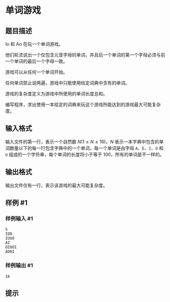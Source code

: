 # 单词游戏

## 题目描述

Io 和 Ao 在玩一个单词游戏。

他们轮流说出一个仅包含元音字母的单词，并且后一个单词的第一个字母必须与前一个单词的最后一个字母一致。

游戏可以从任何一个单词开始。

任何单词禁止说两遍，游戏中只能使用给定词典中含有的单词。

游戏的复杂度定义为游戏中所使用的单词长度总和。

编写程序，求出使用一本给定的词典来玩这个游戏所能达到的游戏最大可能复杂度。


## 输入格式

输入文件的第一行，表示一个自然数 $N(1 \le N \le 16)$，$N$ 表示一本字典中包含的单词数量以下的每一行包含字典中的一个单词，每一个单词是由字母 `A`、`E`、`I`、`O` 和 `U` 组成的一个字符串，每个单词的长度将小于等于 $100$，所有的单词是不一样的。


## 输出格式

输出文件仅有一行，表示该游戏的最大可能复杂度。


## 样例 #1

### 样例输入 #1
```
5
IOO
IUUO
AI
OIOOI
AOOI
```

### 样例输出 #1

```
16
```

## 提示


